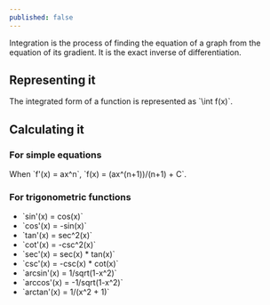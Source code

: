 ```yaml
---
published: false
---
```


Integration is the process of finding the equation of a graph from the equation of its gradient. It is the exact inverse of differentiation.

## Representing it

The integrated form of a function is represented as \`\int f(x)\`.

## Calculating it

### For simple equations
When \`f'(x) = ax^n\`, \`f(x) = (ax^(n+1))/(n+1) + C\`.

### For trigonometric functions
+ \`sin'(x) = cos(x)\`
+ \`cos'(x) = -sin(x)\`
+ \`tan'(x) = sec^2(x)\`
+ \`cot'(x) = -csc^2(x)\`
+ \`sec'(x) = sec(x) * tan(x)\`
+ \`csc'(x) = -csc(x) * cot(x)\`
+ \`arcsin'(x) = 1/sqrt(1-x^2)\`
+ \`arccos'(x) = -1/sqrt(1-x^2)\`
+ \`arctan'(x) = 1/(x^2 + 1)\`
